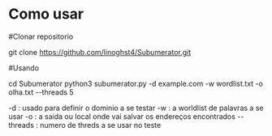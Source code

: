 # Como usar

#Clonar repositorio

git clone https://github.com/linoghst4/Subumerator.git

#Usando

cd Subumerator
python3 subumerator.py -d example.com -w wordlist.txt -o olha.txt --threads 5

-d : usado para definir o dominio a se testar
-w : a worldlist de palavras a se usar
-o : a saida ou local onde vai salvar os endereços encontrados
 --threads : numero de threds a se usar no teste
